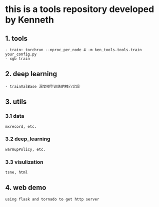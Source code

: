 # this is a tools repository developed by Kenneth
## 1. tools
    - train: torchrun --nproc_per_node 4 -m ken_tools.tools.train your_config.py
    - xgb train
    
## 2. deep learning
    - trainValBase 深度模型训练的核心实现
 
## 3. utils
### 3.1 data
    mxrecord, etc.
### 3.2 deep_learning
    warmupPolicy, etc.
### 3.3 visulization 
    tsne, html
    
## 4. web demo
    using flask and tornado to get http server



